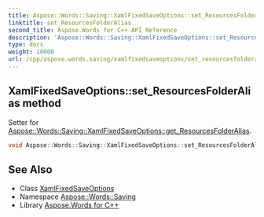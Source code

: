 ```yaml
---
title: Aspose::Words::Saving::XamlFixedSaveOptions::set_ResourcesFolderAlias method
linktitle: set_ResourcesFolderAlias
second_title: Aspose.Words for C++ API Reference
description: 'Aspose::Words::Saving::XamlFixedSaveOptions::set_ResourcesFolderAlias method. Setter for Aspose::Words::Saving::XamlFixedSaveOptions::get_ResourcesFolderAlias in C++.'
type: docs
weight: 10000
url: /cpp/aspose.words.saving/xamlfixedsaveoptions/set_resourcesfolderalias/
---
```

## XamlFixedSaveOptions::set_ResourcesFolderAlias method


Setter for [Aspose::Words::Saving::XamlFixedSaveOptions::get_ResourcesFolderAlias](../get_resourcesfolderalias/).

```cpp
void Aspose::Words::Saving::XamlFixedSaveOptions::set_ResourcesFolderAlias(const System::String &value)
```

## See Also

* Class [XamlFixedSaveOptions](../)
* Namespace [Aspose::Words::Saving](../../)
* Library [Aspose.Words for C++](../../../)
